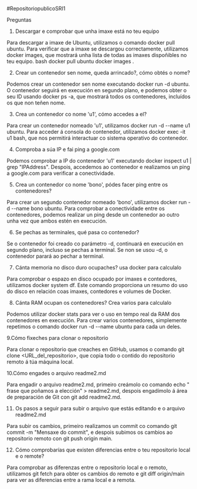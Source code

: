 #RepositoriopublicoSRI1

Preguntas


 1. Descargar e comprobar que unha imaxe está no teu equipo

Para descargar a imaxe de Ubuntu, utilizamos o comando docker pull ubuntu. Para verificar que a imaxe se descargou correctamente, utilizamos docker images, que mostrará unha lista de todas as imaxes dispoñibles no teu equipo. bash docker pull ubuntu docker images .


2. Crear un contenedor sen nome, queda arrincado?, cómo obtés o nome?

Podemos crear un contenedor sen nome executando docker run -d ubuntu. O contenedor seguirá en execución en segundo plano, e podemos obter o seu ID usando docker ps -a, que mostrará todos os contenedores, incluídos os que non teñen nome.



3. Crea un contenedor co nome 'u1', cómo accedes a el? 

Para crear un contenedor nomeado 'u1', utilizamos docker run -d --name u1 ubuntu. Para acceder á consola do contenedor, utilizamos docker exec -it u1 bash, que nos permitirá interactuar co sistema operativo do contenedor.


4. Comproba a súa IP e fai ping a google.com

Podemos comprobar a IP do contenedor 'u1' executando docker inspect u1 | grep "IPAddress". Despois, accedemos ao contenedor e realizamos un ping a google.com para verificar a conectividade.

5. Crea un contenedor co nome 'bono', pódes facer ping entre os contenedores?

Para crear un segundo contenedor nomeado 'bono', utilizamos docker run -d --name bono ubuntu. Para comprobar a conectividade entre os contenedores, podemos realizar un ping desde un contenedor ao outro unha vez que ambos estén en execución.



6. Se pechas as terminales, qué pasa co contenedor?

Se o contenedor foi creado co parámetro -d, continuará en execución en segundo plano, incluso se pechas a terminal. Se non se usou -d, o contenedor parará ao pechar a terminal.


7. Cánta memoria no disco duro ocupaches? usa docker para calculalo

Para comprobar o espazo en disco ocupado por imaxes e contedores, utilizamos docker system df. Este comando proporciona un resumo do uso do disco en relación coas imaxes, contedores e volumes de Docker.



8. Cánta RAM ocupan os contenedores? Crea varios para calculalo

Podemos utilizar docker stats para ver o uso en tempo real da RAM dos contenedores en execución. Para crear varios contenedores, simplemente repetimos o comando docker run -d --name <nome> ubuntu para cada un deles.




9.Cómo fixeches para clonar o repositorio


Para clonar o repositorio que creaches en GitHub, usamos o comando git clone <URL_del_repositorio>, que copia todo o contido do repositorio remoto á túa máquina local.

10.Cómo engades o arquivo readme2.md 

Para engadir o arquivo readme2.md, primeiro creámolo co comando echo " frase que poñamos a  elección" > readme2.md, despois engadímolo á área de preparación de Git con git add readme2.md.


11. Os pasos a seguir para subir o arquivo que estás editando e o arquivo readme2.md 


Para subir os cambios, primeiro realizamos un commit co comando git commit -m "Mensaxe do commit", e despois subimos os cambios ao repositorio remoto con git push origin main.






12. Cómo comprobarías que existen diferencias entre o teu repositorio local e o remote? 

Para comprobar as diferenzas entre o repositorio local e o remoto, utilizamos git fetch para obter os cambios do remoto e git diff origin/main para ver as diferencias entre a rama local e a remota.


